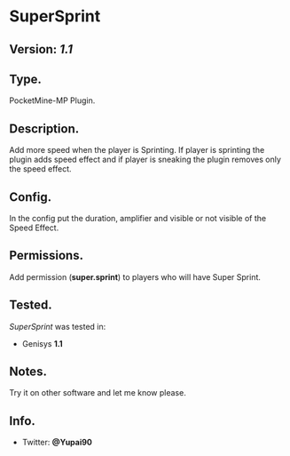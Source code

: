 # SuperSprint

## Version: *1.1*

## Type. 
PocketMine-MP Plugin.

## Description.
Add more speed when the player is Sprinting. If player is sprinting the plugin adds speed effect and if player is sneaking the plugin removes only the speed effect.

## Config.
In the config put the duration, amplifier and visible or not visible of the Speed Effect.

## Permissions.
Add permission (**super.sprint**) to players who will have Super Sprint.

## Tested.
*SuperSprint* was tested in:

* Genisys **1.1**

## Notes.
Try it on other software and let me know please.

## Info.

* Twitter: **@Yupai90**
